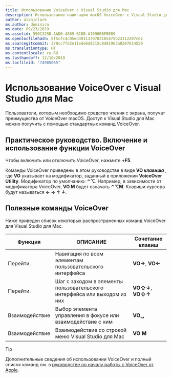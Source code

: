 ```yaml
---
title: Использование VoiceOver с Visual Studio для Mac
description: Использование навигации macOS VoiceOver с Visual Studio для Mac
author: alanjclark
ms.author: dominicn
ms.date: 09/23/2019
ms.assetid: 590C325D-AAD0-4889-B1DB-A1090BBFBE89
ms.openlocfilehash: 8f5cfc4c05ed3911370782185475b23112207c62
ms.sourcegitcommit: 370cc7fd2e11ede6d8215c8d81963a8307614550
ms.translationtype: HT
ms.contentlocale: ru-RU
ms.lasthandoff: 12/10/2019
ms.locfileid: "74985065"
---
```

# <a name="using-voiceover-with-visual-studio-for-mac"></a>Использование VoiceOver с Visual Studio для Mac

Пользователи, которым необходимо средство чтения с экрана, получат преимущества от VoiceOver macOS. Доступ к Visual Studio для Mac можно получить с помощью стандартных команд VoiceOver.

## <a name="how-to-enable-and-use-voiceover"></a>Практическое руководство. Включение и использование функции VoiceOver

Чтобы включить или отключить VoiceOver, нажмите **+F5**.

Команды VoiceOver приведены в этом руководстве в виде **VO _клавиша_** , где **VO** указывает на модификатор, заданный в приложении **VoiceOver Utility**. Модификатор по умолчанию: **⌃⌥**. Например, в зависимости от модификатора VoiceOver, **VO M** будет означать **⌃⌥M**. Клавиши курсора будут называться **← → ↑ ↓**.

## <a name="useful-voiceover-commands"></a>Полезные команды VoiceOver

Ниже приведен список некоторых распространенных команд VoiceOver для Visual Studio для Mac.

|Функция|ОПИСАНИЕ|Сочетание клавиш|
|-------|-----------|--------|
|Перейти.|Навигация по всем элементам пользовательского интерфейса|**VO→**, **VO←**|
|Перейти.|Шаг с заходом в элементы пользовательского интерфейса или выходом из них|**VO⇧↓**, **VO⇧↑**|
|Взаимодействие|Выбор элемента управления в фокусе или взаимодействие с ним|**VO␣**|
|Взаимодействие|Взаимодействие со строкой меню Visual Studio для Mac|**VO M**|

> [!TIP]
> Дополнительные сведения об использовании VoiceOver и полный список команд см. в [руководстве по началу работы с VoiceOver от Apple](https://support.apple.com/en-us/guide/voiceover-guide/welcome/web).